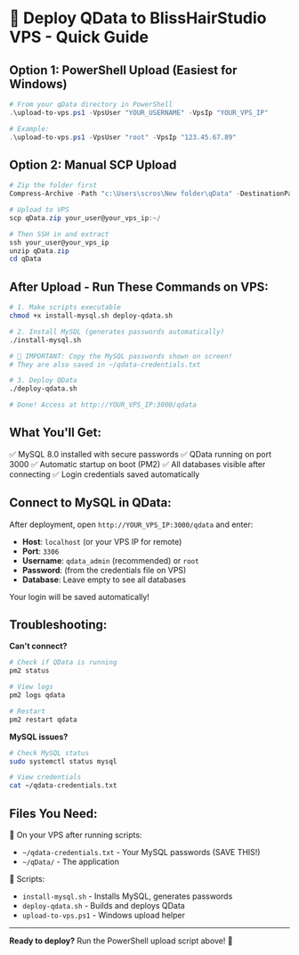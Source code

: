 # 🚀 Deploy QData to BlissHairStudio VPS - Quick Guide

## Option 1: PowerShell Upload (Easiest for Windows)

```powershell
# From your qData directory in PowerShell
.\upload-to-vps.ps1 -VpsUser "YOUR_USERNAME" -VpsIp "YOUR_VPS_IP"

# Example:
.\upload-to-vps.ps1 -VpsUser "root" -VpsIp "123.45.67.89"
```

## Option 2: Manual SCP Upload

```powershell
# Zip the folder first
Compress-Archive -Path "c:\Users\scros\New folder\qData" -DestinationPath qData.zip

# Upload to VPS
scp qData.zip your_user@your_vps_ip:~/

# Then SSH in and extract
ssh your_user@your_vps_ip
unzip qData.zip
cd qData
```

## After Upload - Run These Commands on VPS:

```bash
# 1. Make scripts executable
chmod +x install-mysql.sh deploy-qdata.sh

# 2. Install MySQL (generates passwords automatically)
./install-mysql.sh

# 🚨 IMPORTANT: Copy the MySQL passwords shown on screen!
# They are also saved in ~/qdata-credentials.txt

# 3. Deploy QData
./deploy-qdata.sh

# Done! Access at http://YOUR_VPS_IP:3000/qdata
```

## What You'll Get:

✅ MySQL 8.0 installed with secure passwords
✅ QData running on port 3000
✅ Automatic startup on boot (PM2)
✅ All databases visible after connecting
✅ Login credentials saved automatically

## Connect to MySQL in QData:

After deployment, open `http://YOUR_VPS_IP:3000/qdata` and enter:

- **Host**: `localhost` (or your VPS IP for remote)
- **Port**: `3306`
- **Username**: `qdata_admin` (recommended) or `root`
- **Password**: (from the credentials file on VPS)
- **Database**: Leave empty to see all databases

Your login will be saved automatically!

## Troubleshooting:

**Can't connect?**
```bash
# Check if QData is running
pm2 status

# View logs
pm2 logs qdata

# Restart
pm2 restart qdata
```

**MySQL issues?**
```bash
# Check MySQL status
sudo systemctl status mysql

# View credentials
cat ~/qdata-credentials.txt
```

## Files You Need:

📁 On your VPS after running scripts:
- `~/qdata-credentials.txt` - Your MySQL passwords (SAVE THIS!)
- `~/qData/` - The application

📝 Scripts:
- `install-mysql.sh` - Installs MySQL, generates passwords
- `deploy-qdata.sh` - Builds and deploys QData
- `upload-to-vps.ps1` - Windows upload helper

---

**Ready to deploy?** Run the PowerShell upload script above! 🎉
